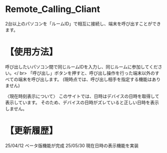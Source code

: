 # Remote_Calling_Cliant
2台以上のパソコンを「ルームID」で相互に接続し、端末を呼び出すことができます。

# 【使用方法】
呼び出したいパソコン間で同じルームIDを入力し、同じルームに参加してください。</ br>
「呼び出し」ボタンを押すと、呼び出し操作を行った端末以外のすべての端末を呼び出します。
(現時点では、呼び出し相手を指定する機能はありません)

〈現在時刻表示について〉
このサイトでは、日時はデバイスの日時を取得して表示しています。
そのため、デバイスの日時がズレていると正しい日時を表示しません。

# 【更新履歴】
25/04/12 ベータ版機能が完成
25/05/30 現在日時の表示機能を実装
